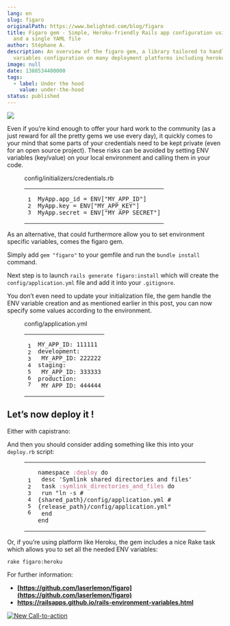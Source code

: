 ```yaml
---
lang: en
slug: figaro
originalPath: https://www.belighted.com/blog/figaro
title: Figaro gem - Simple, Heroku-friendly Rails app configuration using ENV
  and a single YAML file
author: Stéphane A.
description: An overview of the figaro gem, a library tailored to handle app
  variables configuration on many deployment platforms including heroku.
image: null
date: 1388534400000
tags:
  - label: Under the hood
    value: under-the-hood
status: published
---
```

![](https://github-camo.global.ssl.fastly.net/5172f94b51071b7f0164beb8a7dc5e9d371fd150/687474703a2f2f696d61676573322e77696b69612e6e6f636f6f6b69652e6e65742f5f5f636232303130303632383139323732322f6469736e65792f696d616765732f352f35332f50696e6f636368696f2d70696e6f636368696f2d343934373839302d3936302d3732302e6a7067)

Even if you’re kind enough to offer your hard work to the community (as a just reward for all the pretty gems we use every day), it quickly comes to your mind that some parts of your credentials need to be kept private (even for an open source project). These risks can be avoided by setting ENV variables (key/value) on your local environment and calling them in your code.

<figure class="code"><figcaption><span>config/initializers/credentials.rb</span></figcaption><div class="highlight"><table><tbody><tr><td class="gutter"><pre class="line-numbers"><span class="line-number">1</span>
<span class="line-number">2</span>
<span class="line-number">3</span>
</pre></td><td class="code"><pre><code class="ruby"><span class="line"><span class="no"><span class="constant">MyApp</span></span><span class="o">.</span><span class="n">app_id</span> <span class="o">=</span> <span class="no"><span class="constant">ENV</span></span><span class="o">[</span><span class="s2"><span class="string">"MY_APP_ID"</span></span><span class="o">]</span>
</span><span class="line"><span class="no"><span class="constant">MyApp</span></span><span class="o">.</span><span class="n">key</span> <span class="o">=</span> <span class="no"><span class="constant">ENV</span></span><span class="o">[</span><span class="s2"><span class="string">"MY_APP_KEY"</span></span><span class="o">]</span>
</span><span class="line"><span class="no"><span class="constant">MyApp</span></span><span class="o">.</span><span class="n">secret</span> <span class="o">=</span> <span class="no"><span class="constant">ENV</span></span><span class="o">[</span><span class="s2"><span class="string">"MY_APP_SECRET"</span></span><span class="o">]</span>
</span></code></pre></td></tr></tbody></table></div></figure>

As an alternative, that could furthermore allow you to set environment specific variables, comes the figaro gem.

Simply add `gem "figaro"` to your gemfile and run the `bundle install` command.

Next step is to launch `rails generate figaro:install` which will create the `config/application.yml` file and add it into your `.gitignore`.

You don’t even need to update your initialization file, the gem handle the ENV variable creation and as mentioned earlier in this post, you can now specify some values according to the environment.

<figure class="code"><figcaption><span>config/application.yml</span></figcaption><div class="highlight"><table><tbody><tr><td class="gutter"><pre class="line-numbers"><span class="line-number">1</span>
<span class="line-number">2</span>
<span class="line-number">3</span>
<span class="line-number">4</span>
<span class="line-number">5</span>
<span class="line-number">6</span>
<span class="line-number">7</span>
</pre></td><td class="code"><pre><code class="yaml undefined"><span class="line"><span class="l-Scalar-Plain">MY_APP_ID</span><span class="p-Indicator">:</span> <span class="l-Scalar-Plain">111111</span>
</span><span class="line"><span class="l-Scalar-Plain">development</span><span class="p-Indicator">:</span>
</span><span class="line"> <span class="l-Scalar-Plain">MY_APP_ID</span><span class="p-Indicator">:</span> <span class="l-Scalar-Plain">222222</span>
</span><span class="line"><span class="l-Scalar-Plain">staging</span><span class="p-Indicator">:</span>
</span><span class="line"> <span class="l-Scalar-Plain">MY_APP_ID</span><span class="p-Indicator">:</span> <span class="l-Scalar-Plain">333333</span>
</span><span class="line"><span class="l-Scalar-Plain">production</span><span class="p-Indicator">:</span>
</span><span class="line"> <span class="l-Scalar-Plain">MY_APP_ID</span><span class="p-Indicator">:</span> <span class="l-Scalar-Plain">444444</span>
</span></code></pre></td></tr></tbody></table></div></figure>

Let’s now deploy it !
---------------------

Either with capistrano:

And then you should consider adding something like this into your `deploy.rb` script:

<figure class="code"><div class="highlight"><table><tbody><tr><td class="gutter"><pre class="line-numbers"><span class="line-number">1</span>
<span class="line-number">2</span>
<span class="line-number">3</span>
<span class="line-number">4</span>
<span class="line-number">5</span>
<span class="line-number">6</span>
</pre></td><td class="code"><pre><code class="ruby"><span class="line"><span class="n">namespace</span> <span class="ss"><span class="symbol">:deploy</span></span> <span class="k"><span class="keyword">do</span></span>
</span><span class="line"> <span class="n">desc</span> <span class="s1"><span class="string">'Symlink shared directories and files'</span></span>
</span><span class="line"> <span class="n">task</span> <span class="ss"><span class="symbol">:symlink_directories_and_files</span></span> <span class="k"><span class="keyword">do</span></span>
</span><span class="line"> <span class="n">run</span> <span class="s2"><span class="string">"ln -s </span></span><span class="string"><span class="si"><span class="subst">#{</span></span><span class="subst"><span class="n">shared_path</span><span class="si">}</span></span><span class="si"></span><span class="s2">/config/application.yml </span><span class="si"><span class="subst">#{</span></span><span class="subst"><span class="n">release_path</span><span class="si">}</span></span><span class="si"></span><span class="s2">/config/application.yml"</span></span><span class="s2"></span>
</span><span class="line"> <span class="k"><span class="keyword">end</span></span>
</span><span class="line"><span class="k"><span class="keyword">end</span></span>
</span></code></pre></td></tr></tbody></table></div></figure>

Or, if you’re using platform like Heroku, the gem includes a nice Rake task which allows you to set all the needed ENV variables:

`rake figaro:heroku`

For further information:

*   **[https://github.com/laserlemon/figaro](https://github.com/laserlemon/figaro)**
*   [**https://railsapps.github.io/rails-environment-variables.html**  
    ](https://railsapps.github.io/rails-environment-variables.html)

[![New Call-to-action](/images/legacy-cta/UPTtKvQU_5rjKfQJ1Qjwk.png)](https://cta-redirect.hubspot.com/cta/redirect/1684659/fb3606cc-cc1b-47d0-ae85-2c9f69837fe2)